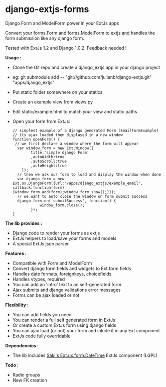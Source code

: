 django-extjs-forms
==================

Django Form and ModelForm power in your ExtJs apps

Convert your forms.Form and forms.ModelForm to extjs and handles the form submission like any django form.

Tested with ExtJs 1.2 and Django 1.0.2. Feedback needed !


**Usage :**

  - Clone the Git repo and create a django_extjs app in your django project
  - eg: git submodule add  -- "git://github.com/julienb/django-extjs.git"  "apps/django_extjs"
  - Put static folder somewhere on your statics
  - Create an example view from views.py
  - Edit static/example.html to match your view and static paths
  - Open your form from ExtJs:
  
        // simplest example of a django generated Form (EmailFormExample)
        // its ajax loaded then displayed in a new window
        function openForm() {
         // we first declare a window where the form will appear
          var window_form = new Ext.Window({
                title:'simple django Form'
                ,autoWidth:true
                ,autoScroll:true
                ,autoHeight:true
            });
          // then we ask our form to load and display the window when done
          var django_form = new Ext.ux.DjangoForm({url:'/apps/django_extjs/example_email', callback:function(form) {window_form.add(form);window_form.show();}});
          // we want to auto close the window on form submit success
          django_form.on('submitSuccess', function() {
                    window_form.close();
                });
        }
             
  
**The lib provides :**

  - Django code to render your forms as extjs
  - ExtJs helpers to load/save your forms and models
  - A special ExtJs json parser

**Features :**

  - Compatible with Form and ModelForm
  - Convert django form fields and widgets to Ext.form fields
  - Handles date formats, foreignkeys, choicefields
  - Handles vtypes, required
  - You can add an 'intro' text to an self-generated form
  - Ajax submits and django validations error messages
  - Forms can be ajax loaded or not

**Flexibility :**

  - You can add fields you need
  - You can render a full self generated form in ExtJs
  - Or create a custom ExtJs form using django fields
  - You can ajax load (or not) your form and inlude it in any Ext component
  - ExtJs code fully overridable

**Dependencies :**

  - The lib includes [Saki's Ext.ux.form.DateTime][1] ExtJs component (LGPL)
  
  
**Todo :** 

  - Radio groups
  - New FK creation

  
  
  
  [1]: http://www.extjs.com/forum/showthread.php?t=22661
 